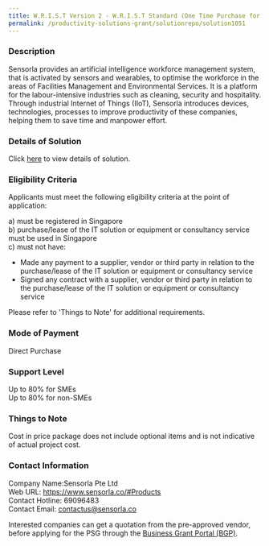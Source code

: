 ```yaml
---
title: W.R.I.S.T Version 2 - W.R.I.S.T Standard (One Time Purchase for the Sensors)
permalink: /productivity-solutions-grant/solutionrepo/solution1051
---
```


### Description

Sensorla provides an artificial intelligence workforce management system, that is activated by sensors and wearables, to optimise the workforce in the areas of Facilities Management and Environmental Services. It is a platform for the labour-intensive industries such as cleaning, security and hospitality. Through industrial Internet of Things (IIoT), Sensorla introduces devices, technologies, processes to improve productivity of these companies, helping them to save time and manpower effort.

### Details of Solution

Click <a href='https://www.gobusiness.gov.sg/images/psg/Desensitised_Sensorla_20200062_Annex_3_Part_2.pdf' target='_blank'>here</a> to view details of solution.

### Eligibility Criteria

Applicants must meet the following eligibility criteria at the point of application:

a) must be registered in Singapore <br>
b) purchase/lease of the IT solution or equipment or consultancy service must be used in Singapore <br>
c) must not have:
- Made any payment to a supplier, vendor or third party in relation to the purchase/lease of the IT solution or equipment or consultancy service
- Signed any contract with a supplier, vendor or third party in relation to the purchase/lease of the IT solution or equipment or consultancy service

Please refer to 'Things to Note' for additional requirements.

### Mode of Payment
Direct Purchase

### Support Level
Up to 80% for SMEs <br>
Up to 80% for non-SMEs

### Things to Note
Cost in price package does not include optional items and is not indicative of actual project cost.

### Contact Information
Company Name:Sensorla Pte Ltd <br>Web URL: https://www.sensorla.co/#Products <br>Contact Hotline: 69096483 <br>Contact Email: contactus@sensorla.co <br>

Interested companies can get a quotation from the pre-approved vendor, before applying for the PSG through the <a target='_blank' href='https://www.businessgrants.gov.sg/'>Business Grant Portal (BGP)</a>.

